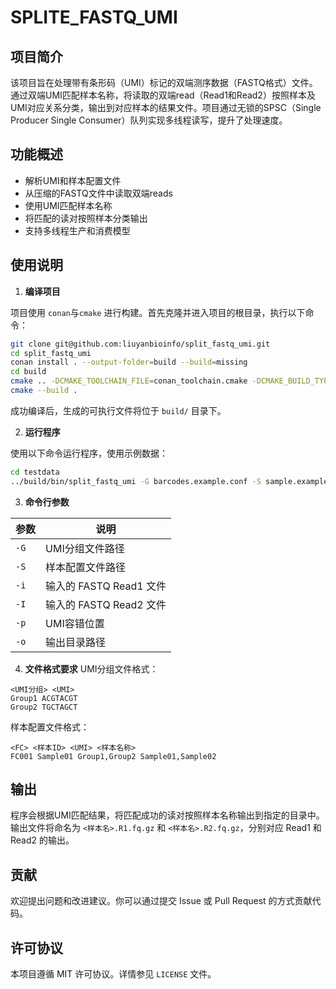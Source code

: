 # SPLITE_FASTQ_UMI
## 项目简介
该项目旨在处理带有条形码（UMI）标记的双端测序数据（FASTQ格式）文件。通过双端UMI匹配样本名称，将读取的双端read（Read1和Read2）按照样本及UMI对应关系分类，输出到对应样本的结果文件。项目通过无锁的SPSC（Single Producer Single Consumer）队列实现多线程读写，提升了处理速度。

## 功能概述
+ 解析UMI和样本配置文件
+ 从压缩的FASTQ文件中读取双端reads
+ 使用UMI匹配样本名称
+ 将匹配的读对按照样本分类输出
+ 支持多线程生产和消费模型

## 使用说明
1. **编译项目**

项目使用 `conan`与`cmake` 进行构建。首先克隆并进入项目的根目录，执行以下命令：
```bash
git clone git@github.com:liuyanbioinfo/split_fastq_umi.git
cd split_fastq_umi
conan install . --output-folder=build --build=missing
cd build
cmake .. -DCMAKE_TOOLCHAIN_FILE=conan_toolchain.cmake -DCMAKE_BUILD_TYPE=Release
cmake --build .
```

成功编译后，生成的可执行文件将位于 `build/` 目录下。

2. **运行程序**

使用以下命令运行程序，使用示例数据：

```bash
cd testdata
../build/bin/split_fastq_umi -G barcodes.example.conf -S sample.example.conf -i example.R1.fq.gz -I example.R2.fq.gz -o ./ -p 7 > example.split.log 
```

3. **命令行参数**

| 参数 | 说明 |
| --- | --- |
| `-G` | UMI分组文件路径 |
| `-S` | 样本配置文件路径 |
| `-i` | 输入的 FASTQ Read1 文件 |
| `-I` | 输入的 FASTQ Read2 文件 |
| `-p` | UMI容错位置 |
| `-o` | 输出目录路径 |


4. **文件格式要求**
UMI分组文件格式：
```plain
<UMI分组> <UMI>
Group1 ACGTACGT
Group2 TGCTAGCT
```

样本配置文件格式：
```plain
<FC> <样本ID> <UMI> <样本名称>
FC001 Sample01 Group1,Group2 Sample01,Sample02
```

## 输出
程序会根据UMI匹配结果，将匹配成功的读对按照样本名称输出到指定的目录中。输出文件将命名为 `<样本名>.R1.fq.gz` 和 `<样本名>.R2.fq.gz`，分别对应 Read1 和 Read2 的输出。

## 贡献
欢迎提出问题和改进建议。你可以通过提交 Issue 或 Pull Request 的方式贡献代码。

## 许可协议
本项目遵循 MIT 许可协议。详情参见 `LICENSE` 文件。

